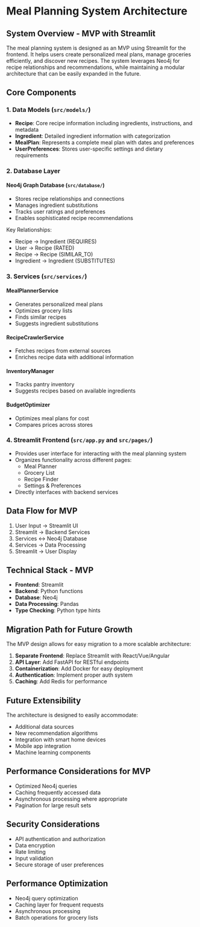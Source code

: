# Meal Planning System Architecture

## System Overview - MVP with Streamlit
The meal planning system is designed as an MVP using Streamlit for the frontend. It helps users create personalized meal plans, manage groceries efficiently, and discover new recipes. The system leverages Neo4j for recipe relationships and recommendations, while maintaining a modular architecture that can be easily expanded in the future.

## Core Components

### 1. Data Models (`src/models/`)
- **Recipe**: Core recipe information including ingredients, instructions, and metadata
- **Ingredient**: Detailed ingredient information with categorization
- **MealPlan**: Represents a complete meal plan with dates and preferences
- **UserPreferences**: Stores user-specific settings and dietary requirements

### 2. Database Layer
#### Neo4j Graph Database (`src/database/`)
- Stores recipe relationships and connections
- Manages ingredient substitutions
- Tracks user ratings and preferences
- Enables sophisticated recipe recommendations

Key Relationships:
- Recipe → Ingredient (REQUIRES)
- User → Recipe (RATED)
- Recipe → Recipe (SIMILAR_TO)
- Ingredient → Ingredient (SUBSTITUTES)

### 3. Services (`src/services/`)

#### MealPlannerService
- Generates personalized meal plans
- Optimizes grocery lists
- Finds similar recipes
- Suggests ingredient substitutions

#### RecipeCrawlerService
- Fetches recipes from external sources
- Enriches recipe data with additional information

#### InventoryManager
- Tracks pantry inventory
- Suggests recipes based on available ingredients

#### BudgetOptimizer
- Optimizes meal plans for cost
- Compares prices across stores

### 4. Streamlit Frontend (`src/app.py` and `src/pages/`)
- Provides user interface for interacting with the meal planning system
- Organizes functionality across different pages:
  - Meal Planner
  - Grocery List
  - Recipe Finder
  - Settings & Preferences
- Directly interfaces with backend services

## Data Flow for MVP

1. User Input → Streamlit UI
2. Streamlit → Backend Services
3. Services ↔ Neo4j Database
4. Services → Data Processing
5. Streamlit → User Display

## Technical Stack - MVP

- **Frontend**: Streamlit
- **Backend**: Python functions
- **Database**: Neo4j
- **Data Processing**: Pandas
- **Type Checking**: Python type hints

## Migration Path for Future Growth

The MVP design allows for easy migration to a more scalable architecture:

1. **Separate Frontend**: Replace Streamlit with React/Vue/Angular
2. **API Layer**: Add FastAPI for RESTful endpoints
3. **Containerization**: Add Docker for easy deployment
4. **Authentication**: Implement proper auth system
5. **Caching**: Add Redis for performance

## Future Extensibility

The architecture is designed to easily accommodate:
- Additional data sources
- New recommendation algorithms
- Integration with smart home devices
- Mobile app integration
- Machine learning components

## Performance Considerations for MVP

- Optimized Neo4j queries
- Caching frequently accessed data
- Asynchronous processing where appropriate
- Pagination for large result sets

## Security Considerations

- API authentication and authorization
- Data encryption
- Rate limiting
- Input validation
- Secure storage of user preferences

## Performance Optimization

- Neo4j query optimization
- Caching layer for frequent requests
- Asynchronous processing
- Batch operations for grocery lists 